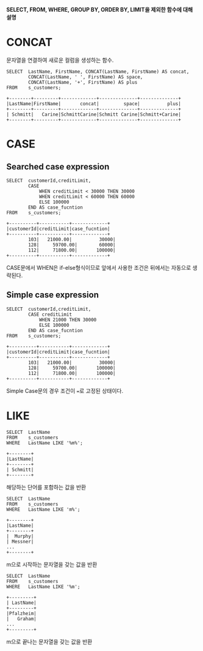 **SELECT, FROM, WHERE, GROUP BY, ORDER BY, LIMIT을 제외한 함수에 대해 설명**
# CONCAT
문자열을 연결하여 새로운 컬럼을 생성하는 함수.
```
SELECT  LastName, FirstName, CONCAT(LastName, FirstName) AS concat,
        CONCAT(LastName, ' ', FirstName) AS space,
        CONCAT(LastName, '+', FirstName) AS plus
FROM    s_customers;

+--------+---------+-------------+--------------+--------------+
|LastName|FirstName|       concat|         space|          plus|
+--------+---------+-------------+--------------+--------------+
| Schmitt|   Carine|SchmittCarine|Schmitt Carine|Schmitt+Carine|
+--------+---------+-------------+--------------+--------------+
```
# CASE
## Searched case expression
```
SELECT  customerId,creditLimit,
        CASE
            WHEN creditLimit < 30000 THEN 30000
            WHEN creditLimit < 60000 THEN 60000
            ELSE 100000
        END AS case_fucntion
FROM    s_customers;

+----------+-----------+-------------+
|customerId|creditLimit|case_fucntion|
+----------+-----------+-------------+
        103|   21000.00|	      30000|
        128|	 59700.00|	      60000|
        112|	 71800.00|	     100000|
+----------+-----------+-------------+
```
CASE문에서 WHEN은 if-else형식이므로 앞에서 사용한 조건은 뒤에서는 자동으로 생략된다.
## Simple case expression
```
SELECT  customerId,creditLimit,
        CASE creditLimit
            WHEN 21000 THEN 30000
            ELSE 100000
        END AS case_fucntion
FROM    s_customers;

+----------+-----------+-------------+
|customerId|creditLimit|case_fucntion|
+----------+-----------+-------------+
        103|   21000.00|	      30000|
        128|	 59700.00|	     100000|
        112|	 71800.00|	     100000|
+----------+-----------+-------------+
```
Simple Case문의 경우 조건이 `=`로 고정된 상태이다.
# LIKE
```
SELECT  LastName
FROM    s_customers
WHERE   LastName LIKE '%m%';

+--------+
|LastName|
+--------+
| Schmitt|
+--------+
```
해당하는 단어를 포함하는 값을 반환
```
SELECT  LastName
FROM    s_customers
WHERE   LastName LIKE 'm%';

+--------+
|LastName|
+--------+
|  Murphy|
| Messner|
...
+--------+
```
m으로 시작하는 문자열을 갖는 값을 반환
```
SELECT  LastName
FROM    s_customers
WHERE   LastName LIKE '%m';

+---------+
| LastName|
+---------+
|Pfalzheim|
|   Graham|
...
+---------+
```
m으로 끝나는 문자열을 갖는 값을 반환
